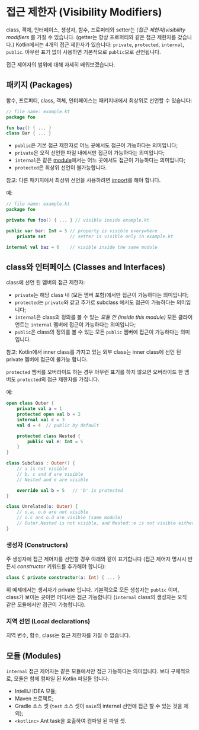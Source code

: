 # 접근 제한자 \(Visibility Modifiers\)

class, 객체, 인터페이스, 생성자, 함수, 프로퍼티와 setter는 _\(접근 제한자\)visibility modifiers_ 를 가질 수 있습니다. \(getter는 항상 프로퍼티와 같은 접근 제한자를 갖습니다.\) Kotlin에서는 4개의 접근 제한자가 있습니다: `private`, `protected`, `internal`, `public`. 아무런 표기 없이 사용하면 기본적으로 `public`으로 선언됩니다.

접근 제어자의 범위에 대해 자세히 배워보겠습니다.

## 패키지 \(Packages\)

함수, 프로퍼티, class, 객체, 인터페이스는 패키지내에서 최상위로 선언할 수 있습니다:

```kotlin
// file name: example.kt
package foo

fun baz() { ... }
class Bar { ... }
```

* `public`은 기본 접근 제한자로 어느 곳에서도 접근이 가능하다는 의미입니다;
* `private`은 오직 선언한 파일 내에서만 접근이 가능하다는 의미입니다;
* `internal`은 같은 [module](http://app.gitbook.com/@bbiguduk/s/kotlin/language-guide/classes-and-objects/visibility-modifiers#modules)에서는 어느 곳에서도 접근이 가능하다는 의미입니다;
* `protected`은 최상위 선언이 불가능합니다.

참고: 다른 패키지에서 최상위 선언을 사용하려면 [import](http://app.gitbook.com/@bbiguduk/s/kotlin/language-guide/basics/import-packages-and-imports#imports)를 해야 합니다.

예:

```kotlin
// file name: example.kt
package foo

private fun foo() { ... } // visible inside example.kt

public var bar: Int = 5 // property is visible everywhere
    private set         // setter is visible only in example.kt

internal val baz = 6    // visible inside the same module
```

## class와 인터페이스 \(Classes and Interfaces\)

class에 선언 된 멤버의 접근 제한자:

* `private`는 해당 class 내 \(모든 멤버 포함\)에서만 접근이 가능하다는 의미입니다;
* `protected`는 `private`와 같고 추가로 subclass 에서도 접근이 가능하다는 의미입니다;
* `internal`은 class의 정의를 볼 수 있는 _모듈 안 \(inside this module\)_ 모든 클라이언트는 `internal` 멤버에 접근이 가능하다는 의미입니다;
* `public`은 class의 정의를 볼 수 있는 모든 `public` 멤버에 접근이 가능하다는 의미입니다.

참고: Kotlin에서 inner class를 가지고 있는 외부 class는 inner class에 선언 된 private 멤버에 접근이 불가능 합니다.

`protected` 멤버를 오버라이드 하는 경우 아무런 표기를 하지 않으면 오버라이드 한 멤버도 `protected`의 접근 제한자를 가집니다.

예:

```kotlin
open class Outer {
    private val a = 1
    protected open val b = 2
    internal val c = 3
    val d = 4  // public by default

    protected class Nested {
        public val e: Int = 5
    }
}

class Subclass : Outer() {
    // a is not visible
    // b, c and d are visible
    // Nested and e are visible

    override val b = 5   // 'b' is protected
}

class Unrelated(o: Outer) {
    // o.a, o.b are not visible
    // o.c and o.d are visible (same module)
    // Outer.Nested is not visible, and Nested::e is not visible either 
}
```

### 생성자 \(Constructors\)

주 생성자에 접근 제어자를 선언할 경우 아래와 같이 표기합니다 \(접근 제어자 명시시 반든시 _constructor_ 키워드를 추가해야 합니다\):

```kotlin
class C private constructor(a: Int) { ... }
```

위 예제에서는 생서자가 private 입니다. 기본적으로 모든 생성자는 `public` 이며, class가 보이는 곳이면 어디서든 접근 가능합니다 \(`internal` class의 생성자는 오직 같은 모듈에서만 접근이 가능합니다\).

### 지역 선언 \(Local declarations\)

지역 변수, 함수, class는 접근 제한자를 가질 수 없습니다.

## 모듈 \(Modules\)

`internal` 접근 제어자는 같은 모듈에서만 접근 가능하다는 의미입니다. 보다 구체적으로, 모듈은 함께 컴파일 된 Kotlin 파일들 입니다.

* IntelliJ IDEA 모듈;
* Maven 프로젝트;
* Gradle 소스 셋 \(`test` 소스 셋이 `main`의 internel 선언에 접근 할 수 있는 것을 제외\);
* `<kotlinc>` Ant task을 호출하여 컴파일 된 파일 셋.

